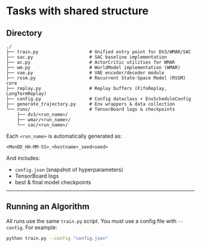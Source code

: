 # Tasks with shared structure

## Directory 

```
./
├── train.py                   # Unified entry point for DV3/WMAR/SAC
├── sac.py                     # SAC baseline implementation
├── ac.py                      # ActorCritic utilities for WMAR
├── wm.py                      # WorldModel implementation (WMAR)
├── vae.py                     # VAE encoder/decoder module
├── rssm.py                    # Recurrent State-Space Model (RSSM) core
├── replay.py                  # Replay buffers (FifoReplay, LongTermReplay)
├── config.py                  # Config dataclass + EnvScheduleConfig
├── generate_trajectory.py     # Env wrappers & data collection
└── runs/                      # TensorBoard logs & checkpoints
    ├── dv3/<run_name>/
    ├── wmar/<run_name>/
    └── sac/<run_name>/
```

Each `<run_name>` is automatically generated as:

```
<MonDD_HH-MM-SS>_<hostname>_seed<seed>
```

And includes:

- `config.json` (snapshot of hyperparameters)
- TensorBoard logs
- best & final model checkpoints

---

## Running an Algorithm

All runs use the same `train.py` script. You must use a config file with `--config`. For example:

```bash
python train.py --config "config.json"
```

